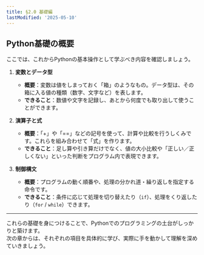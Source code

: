 ```yaml
---
title: §2.0 基礎編
lastModified: '2025-05-10'
---
```


## Python基礎の概要

ここでは、これからPythonの基本操作として学ぶべき内容を確認しましょう。

1. **変数とデータ型**

    - **概要**：変数は値をしまっておく「箱」のようなもの。データ型は、その箱に入る値の種類（数字、文字など）を表します。
    - **できること**：数値や文字を記録し、あとから何度でも取り出して使うことができます。

2. **演算子と式**

    - **概要**：「+」や「==」などの記号を使って、計算や比較を行うしくみです。これらを組み合わせて「式」を作ります。
    - **できること**：足し算や引き算だけでなく、値の大小比較や「正しい／正しくない」といった判断をプログラム内で表現できます。

3. **制御構文**
    - **概要**：プログラムの動く順番や、処理の分かれ道・繰り返しを指定する命令です。
    - **できること**：条件に応じて処理を切り替えたり（`if`）、処理をくり返したり（`for` / `while`）できます。

---

これらの基礎を身につけることで、Pythonでのプログラミングの土台がしっかりと築けます。  
次の章からは、それぞれの項目を具体的に学び、実際に手を動かして理解を深めていきましょう。
